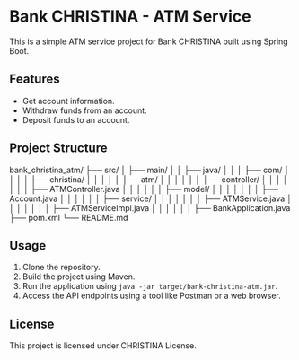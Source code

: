# Bank CHRISTINA - ATM Service

This is a simple ATM service project for Bank CHRISTINA built using Spring Boot.

## Features

- Get account information.
- Withdraw funds from an account.
- Deposit funds to an account.

## Project Structure

bank_christina_atm/
├── src/
│ ├── main/
│ │ ├── java/
│ │ │ ├── com/
│ │ │ │ ├── christina/
│ │ │ │ │ ├── atm/
│ │ │ │ │ │ ├── controller/
│ │ │ │ │ │ │ ├── ATMController.java
│ │ │ │ │ │ ├── model/
│ │ │ │ │ │ │ ├── Account.java
│ │ │ │ │ │ ├── service/
│ │ │ │ │ │ │ ├── ATMService.java
│ │ │ │ │ │ │ ├── ATMServiceImpl.java
│ │ │ │ │ │ ├── BankApplication.java
├── pom.xml
└── README.md

## Usage

1. Clone the repository.
2. Build the project using Maven.
3. Run the application using `java -jar target/bank-christina-atm.jar`.
4. Access the API endpoints using a tool like Postman or a web browser.

## License

This project is licensed under CHRISTINA License.